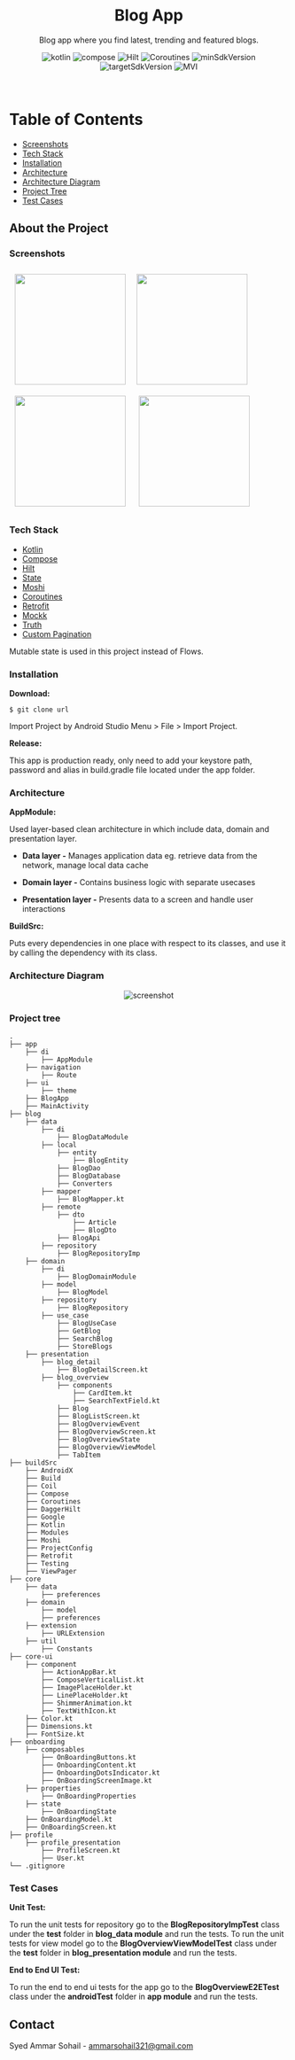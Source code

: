 <div align="center">

  <h1>Blog App</h1>
  
  <p>
    Blog app where you find latest, trending and featured blogs.
  </p>
  
  
<!-- Badges -->
![kotlin](https://img.shields.io/badge/Kotlin-1.6.10-white.svg?style=for-the-badge&labelColor=7E57C2)
![compose](https://img.shields.io/badge/Compose-1.2.0-white.svg?style=for-the-badge&labelColor=5C6BC0)
![Hilt](https://img.shields.io/badge/Hilt-2.40-white.svg?style=for-the-badge&labelColor=42A5F5)
![Coroutines](https://img.shields.io/badge/Coroutines-1.6.0-white.svg?style=for-the-badge&labelColor=26C6DA)
![minSdkVersion](https://img.shields.io/badge/MinSdkVersion-21-white.svg?style=for-the-badge&labelColor=26A69A)
![targetSdkVersion](https://img.shields.io/badge/TargetSdkVersion-31-white.svg?style=for-the-badge&labelColor=66BB6A)
![MVI](https://img.shields.io/badge/CleanCode-MVI-white.svg?style=for-the-badge&labelColor=FFCA28)
   
</div>

<br />

<!-- Table of Contents -->
# Table of Contents

- [Screenshots](#screenshots)
- [Tech Stack](#tech-stack)
- [Installation](#installation)
- [Architecture](#architecture)
- [Architecture Diagram](#architecture-diagram)
- [Project Tree](#project-tree)
- [Test Cases](#test-cases)


<!-- About the Project -->
## About the Project


<!-- Screenshots -->
### Screenshots

[<img src="https://drive.google.com/uc?export=view&id=1iVYAJWRPDuFnQ4yjDMLhxRY8HwO7CUa6" align="left"
width="200"
    hspace="10" vspace="10">](https://drive.google.com/uc?export=view&id=1iVYAJWRPDuFnQ4yjDMLhxRY8HwO7CUa6) 
[<img src="https://drive.google.com/uc?export=view&id=1nJPKa-znCY86dDAmW2yTtlDx6vxyNK_-" align="center"
width="200"
    hspace="10" vspace="10">](https://drive.google.com/uc?export=view&id=1nJPKa-znCY86dDAmW2yTtlDx6vxyNK_-) 
[<img src="https://drive.google.com/uc?export=view&id=103t-t7zQM0b3x-Re9bA_nOYWBHpB9UM6" align="center"
width="200"
hspace="10" vspace="10">](https://drive.google.com/uc?export=view&id=103t-t7zQM0b3x-Re9bA_nOYWBHpB9UM6) 
[<img src="https://drive.google.com/uc?export=view&id=1JLdr01WIbrKQFxy4jKscXUgzVxj89K_e" align="center"
width="200"
hspace="10" vspace="10">](https://drive.google.com/uc?export=view&id=1JLdr01WIbrKQFxy4jKscXUgzVxj89K_e) 


<!-- TechStack -->
### Tech Stack
    
* [Kotlin](https://kotlinlang.org/docs/home.html)
* [Compose](https://developer.android.com/jetpack/compose/documentation)
* [Hilt](https://developer.android.com/training/dependency-injection/hilt-android)
* [State](https://developer.android.com/reference/kotlin/androidx/compose/runtime/MutableState)
* [Moshi](https://github.com/square/moshi)
* [Coroutines](https://developer.android.com/kotlin/coroutines) 
* [Retrofit](https://square.github.io/retrofit/) 
* [Mockk](https://mockk.io/)
* [Truth](https://truth.dev/)
* [Custom Pagination]()

Mutable state is used in this project instead of Flows.


### Installation

**Download:**

    $ git clone url

Import Project by Android Studio Menu > File > Import Project.

**Release:**

This app is production ready, only need to add your keystore path, password and alias in build.gradle file located under the app folder.


<!-- Architecture -->
### Architecture

**AppModule:**

Used layer-based clean architecture in which include data, domain and presentation layer.

- **Data layer -** Manages application data eg. retrieve data from the network, manage local data cache

- **Domain layer -** Contains business logic with separate usecases

- **Presentation layer -** Presents data to a screen and handle user interactions

**BuildSrc:**

Puts every dependencies in one place with respect to its classes, and use it by calling the dependency with its class.


<!-- Architecture Diagram -->
### Architecture Diagram

<div align="center"> 
  <img src="https://drive.google.com/uc?export=view&id=1ffusRxcx-fC6Iw-1kRz93cmvrCBD-ehi" alt="screenshot" /> 
</div>

  
<!-- Project tree -->
### Project tree

```text
.
├── app
    ├── di
        ├── AppModule
    ├── navigation
        ├── Route
    ├── ui
        ├── theme
    ├── BlogApp
    ├── MainActivity
├── blog
    ├── data
        ├── di
            ├── BlogDataModule
        ├── local
            ├── entity
                ├── BlogEntity
            ├── BlogDao
            ├── BlogDatabase
            ├── Converters    
        ├── mapper
            ├── BlogMapper.kt
        ├── remote
            ├── dto
                ├── Article
                ├── BlogDto
            ├── BlogApi
        ├── repository
            ├── BlogRepositoryImp
    ├── domain
        ├── di
            ├── BlogDomainModule
        ├── model
            ├── BlogModel
        ├── repository
            ├── BlogRepository
        ├── use_case
            ├── BlogUseCase
            ├── GetBlog
            ├── SearchBlog
            ├── StoreBlogs
    ├── presentation
        ├── blog_detail
            ├── BlogDetailScreen.kt
        ├── blog_overview
            ├── components
                ├── CardItem.kt
                ├── SearchTextField.kt
            ├── Blog
            ├── BlogListScreen.kt
            ├── BlogOverviewEvent
            ├── BlogOverviewScreen.kt    
            ├── BlogOverviewState
            ├── BlogOverviewViewModel
            ├── TabItem
├── buildSrc
    ├── AndroidX
    ├── Build
    ├── Coil
    ├── Compose
    ├── Coroutines
    ├── DaggerHilt
    ├── Google
    ├── Kotlin
    ├── Modules
    ├── Moshi
    ├── ProjectConfig
    ├── Retrofit
    ├── Testing
    ├── ViewPager
├── core
    ├── data
        ├── preferences
    ├── domain    
        ├── model
        ├── preferences
    ├── extension
        ├── URLExtension
    ├── util
        ├── Constants
├── core-ui                           
    ├── component
        ├── ActionAppBar.kt
        ├── ComposeVerticalList.kt
        ├── ImagePlaceHolder.kt
        ├── LinePlaceHolder.kt
        ├── ShimmerAnimation.kt
        ├── TextWithIcon.kt
    ├── Color.kt
    ├── Dimensions.kt
    ├── FontSize.kt    
├── onboarding
    ├── composables
        ├── OnBoardingButtons.kt
        ├── OnboardingContent.kt
        ├── OnboardingDotsIndicator.kt
        ├── OnBoardingScreenImage.kt  
    ├── properties
        ├── OnBoardingProperties     
    ├── state
        ├── OnBoardingState
    ├── OnBoardingModel.kt
    ├── OnBoardingScreen.kt
├── profile
    ├── profile_presentation
        ├── ProfileScreen.kt
        ├── User.kt
└── .gitignore

```  


### Test Cases

**Unit Test:**

To run the unit tests for repository go to the **BlogRepositoryImpTest** class under the **test** folder in **blog_data module** and run the tests.
To run the unit tests for view model go to the **BlogOverviewViewModelTest** class under the **test** folder in **blog_presentation module** and run the tests.

**End to End UI Test:**

To run the end to end ui tests for the app go to the **BlogOverviewE2ETest** class under the **androidTest** folder in **app module** and run the tests.


<!-- Contact -->
## Contact

Syed Ammar Sohail - ammarsohail321@gmail.com
